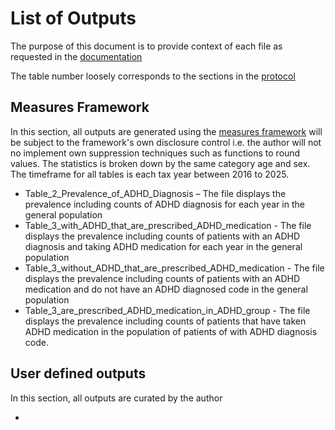# List of Outputs

The purpose of this document is to provide context of each file as requested in the [documentation](https://docs.opensafely.org/using-opensafely/viewing-and-releasing-outputs/viewing-and-releasing-with-airlock/how-tos/create-and-submit-a-release-request/)

The table number loosely corresponds to the sections in the [protocol](https://github.com/opensafely/ADHD-Pre-and-Post-Covid/blob/1336ee91b49d90877f221f92d16f00183e47e167/protocol%20/README.md)

## Measures Framework
In this section, all outputs are generated using the [measures framework](https://docs.opensafely.org/ehrql/explanation/measures/) will be subject to the framework's own disclosure control i.e. the author will not no implement own suppression techniques such as functions to round values. The statistics is broken down by the same category age and sex. The timeframe for all tables is each tax year between 2016 to 2025.  

* Table_2_Prevalence_of_ADHD_Diagnosis – The file displays the prevalence including counts of ADHD diagnosis for each year in the general population
* Table_3_with_ADHD_that_are_prescribed_ADHD_medication - The file displays the prevalence including counts of patients with an ADHD diagnosis and taking ADHD medication for each year in the general population
* Table_3_without_ADHD_that_are_prescribed_ADHD_medication - The file displays the prevalence including counts of patients with an ADHD medication and do not have an ADHD diagnosed code in the general population
* Table_3_are_prescribed_ADHD_medication_in_ADHD_group - The file displays the prevalence including counts of patients that have taken ADHD medication in the population of patients of with ADHD diagnosis code.

## User defined outputs
In this section, all outputs are curated by the author

* 